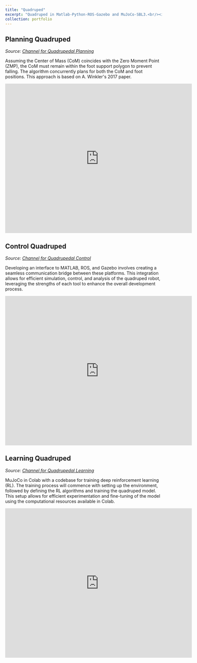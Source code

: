 ```yaml
---
title: "Quadruped"
excerpt: "Quadruped in Matlab-Python-ROS-Gazebo and MuJoCo-SBL3.<br/><img src='/images/qped_thumbnail.png'>"
collection: portfolio
---
```


## Planning Quadruped

_Source: [Channel for Quadrupedal Planning](https://www.youtube.com/playlist?list=PLeSCFB3ScayliH88QdEOWEA-8GdDj-G6t)_

Assuming the Center of Mass (CoM) coincides with the Zero Moment Point (ZMP), the CoM must remain within the foot support polygon to prevent falling. The algorithm concurrently plans for both the CoM and foot positions. This approach is based on A. Winkler's 2017 paper.

<iframe width="600" height="480" src="https://www.youtube.com/embed/IQ50ZoWJ0eo?list=PLeSCFB3ScayliH88QdEOWEA-8GdDj-G6t" title="Implemented simplified simulation from A. Winkler&#39;s planning algorithm" frameborder="0" allow="accelerometer; autoplay; clipboard-write; encrypted-media; gyroscope; picture-in-picture; web-share" referrerpolicy="strict-origin-when-cross-origin" allowfullscreen></iframe>

## Control Quadruped

_Source: [Channel for Quadrupedal Control](https://www.youtube.com/playlist?list=PLeSCFB3Scayl5d13Q9SgN08hZuESpzMK3)_

Developing an interface to MATLAB, ROS, and Gazebo involves creating a seamless communication bridge between these platforms. This integration allows for efficient simulation, control, and analysis of the quadruped robot, leveraging the strengths of each tool to enhance the overall development process.

<iframe width="600" height="480" src="https://www.youtube.com/embed/HqfPNuIz6WE?list=PLeSCFB3Scayl5d13Q9SgN08hZuESpzMK3" title="quadruped jumping" frameborder="0" allow="accelerometer; autoplay; clipboard-write; encrypted-media; gyroscope; picture-in-picture; web-share" referrerpolicy="strict-origin-when-cross-origin" allowfullscreen></iframe>

## Learning Quadruped

_Source: [Channel for Quadrupedal Learning](https://www.youtube.com/playlist?list=PLeSCFB3ScayksgDsXM790253w18kFyePm)_

MuJoCo in Colab with a codebase for training deep reinforcement learning (RL). The training process will commence with setting up the environment, followed by defining the RL algorithms and training the quadruped model. This setup allows for efficient experimentation and fine-tuning of the model using the computational resources available in Colab.


<iframe width="600" height="480" src="https://www.youtube.com/embed/ciEWys6NA8U?list=PLeSCFB3ScayksgDsXM790253w18kFyePm" title="anymal OL" frameborder="0" allow="accelerometer; autoplay; clipboard-write; encrypted-media; gyroscope; picture-in-picture; web-share" referrerpolicy="strict-origin-when-cross-origin" allowfullscreen></iframe>